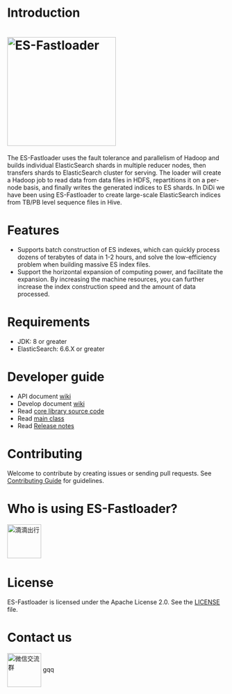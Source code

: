 # Introduction
# <img src="imgs/logo.png" width="250px" align="center" alt="ES-Fastloader"/>
The ES-Fastloader uses the fault tolerance and parallelism of Hadoop and builds individual ElasticSearch shards in multiple reducer nodes, then transfers shards to ElasticSearch cluster for serving. The loader will create a Hadoop job to read data from data files in HDFS, repartitions it on a per-node basis, and finally writes the generated indices to ES shards. In DiDi we have been using ES-Fastloader to create large-scale ElasticSearch indices from TB/PB level sequence files in Hive. 

# Features
* Supports batch construction of ES indexes, which can quickly process dozens of terabytes of data in 1-2 hours, and solve the low-efficiency problem when building massive ES index files.
* Support the horizontal expansion of computing power, and facilitate the expansion. By increasing the machine resources, you can further increase the index construction speed and the amount of data processed.

# Requirements
* JDK: 8 or greater
* ElasticSearch: 6.6.X or greater

# Developer guide
* API document [wiki](https://github.com/didi/ES-Fastloader/wiki)
* Develop document [wiki](https://github.com/didi/ES-Fastloader/wiki/%E4%BD%BF%E7%94%A8%E6%96%87%E6%A1%A3)
* Read [core library source code](https://github.com/didi/ES-Fastloader/tree/1.0.0)
* Read [main class](https://github.com/didi/ES-Fastloader/blob/1.0.0/mr/src/main/java/com/didichuxing/datachannel/arius/fastindex/FastIndex.java)
* Read [Release notes](RELEASE-NOTES.md)

# Contributing
Welcome to contribute by creating issues or sending pull requests. See [Contributing Guide](CONTRIBUTING.md) for guidelines.

# Who is using ES-Fastloader?
<img src="imgs/didi.png" width="78px" align="center" alt="滴滴出行"/>

# License
ES-Fastloader is licensed under the Apache License 2.0. See the [LICENSE](LICENSE) file.

# Contact us 
<img src="imgs/wechat.png" width="78px" align="center" alt="微信交流群"/>
gqq
